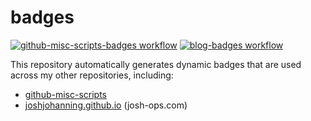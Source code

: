 # badges

[![github-misc-scripts-badges workflow](https://img.shields.io/github/actions/workflow/status/joshjohanning/badges/github-misc-scripts-badges.yml?logo=github&label=github-misc-scripts-badges%20workflow&color=28a745&labelColor=333)][github-misc-scripts-badges]
[![blog-badges workflow](https://img.shields.io/github/actions/workflow/status/joshjohanning/badges/blog-badges.yml?logo=github&label=blog-badges%20workflow&color=28a745&labelColor=333)][blog-badges]

This repository automatically generates dynamic badges that are used across my other repositories, including:

- [github-misc-scripts](https://github.com/joshjohanning/github-misc-scripts)
- [joshjohanning.github.io](https://github.com/joshjohanning/joshjohanning.github.io) (josh-ops.com)

[github-misc-scripts-badges]: https://github.com/joshjohanning/badges/actions/workflows/github-misc-scripts-badges.yml
[blog-badges]: https://github.com/joshjohanning/badges/actions/workflows/blog-badges.yml
